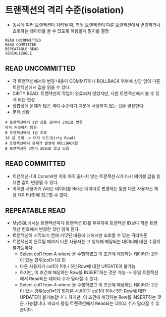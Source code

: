 # 트랜잭션의 격리 수준(isolation)

- 동시에 여러 트랜잭션이 처리될 때, 특정 트랜잭션이 다른 트랜잭션에서 변경하거나 조회하는 데이터를 볼 수 있도록 허용할지 말지를 결정
````
READ UNCOMMITTED
READ COMMITTED
REPEATABLE READ
SERIALIZABLE
````

## READ UNCOMMITTED
- 각 트랜잭션에서의 변경 내용이 COMMIT이나 ROLLBACK 여부에 상관 없이 다른 트랜잭션에서 값을 읽을 수 있다.
- DIRTY READ: 트랜잭션이 작업이 완료되지 않았지만, 다른 트랜잭션에서 볼 수 있게 되는 현상
- 정합성에 문제가 많은 격리 수준이기 때문에 사용하지 않는 것을 권장한다.
- 문제 상황
````
A 트랜잭션에서 1번 값을 10에서 20으로 변경
아직 커밋하지 않음
B 트랜잭션에서 1번 조회
20 값 조회 -> 더티 리드(Dirty Read)
A 트랜잭션에서 문제가 발생해 ROLLBACK함
B 트랜잭션은 1번이 20으로 알고 있음
````
## READ COMMITTED
- 트랜잭션-1이 Commit한 이후 아직 끝나지 않는 트랜잭션-2가 다시 테이블 값을 읽으면 값이 변경될 수 있다.
- 어떠한 사용자가 A라는 데이터를 B라는 데이터로 변경하는 동안 다른 사용자는 해당 데이터(B)에 접근할 수 없다.

## REPEATABLE READ
- MySQL에서는 트랜잭션마다 트랜잭션 ID를 부여하여 트랜잭션 ID보다 작은 트랜잭션 번호에서 변경한 것만 읽게 된다.
- 트랜잭션이 시작되기 전에 커밋된 내용에 대해서만 조회할 수 있는 격리수준
- 트랜잭션이 완료될 때까지 다른 사용자는 그 영역에 해당되는 데이터에 대한 수정이 불가능하다.
  - Select col1 from A where 을 수행하였고 이 조건에 해당하는 데이터가 2건이 있는 경우(col1=1과 5)
  - 다른 사용자가 col1이 1이나 5인 Row에 대한 UPDATE이 불가능
  - 하지만, 이 조건에 해당하는 Row를 INSERT하는 것은 가능 -> 동일 트랜잭션에서 Read되는 데이터 수가 달라질 수 있다.
  - Select col1 from A where 을 수행하였고 이 조건에 해당하는 데이터가 2건이 있는 경우(col1=1과 5)다른 사용자가 col1이 1이나 5인 Row에 대한 UPDATE이 불가능합니다. 하지만, 이 조건에 해당하는 Row를 INSERT하는 것은 가능합니다. 따라서 동일 트랜잭션에서 Read되는 데이터 수가 달라질 수 있습니다.
